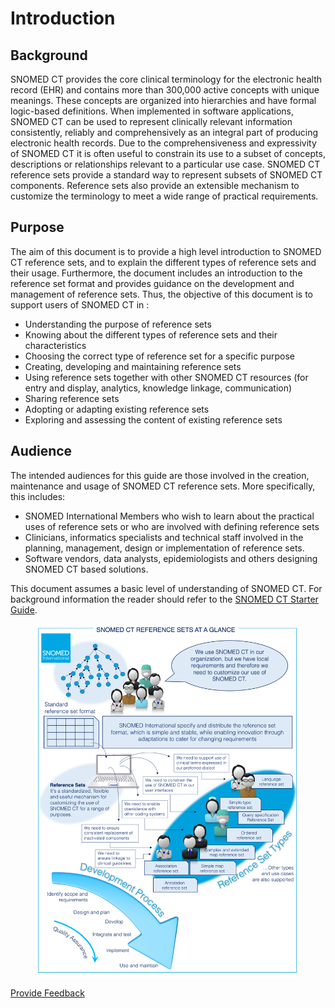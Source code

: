 # Introduction

## Background

SNOMED CT provides the core clinical terminology for the electronic health record (EHR) and contains more than 300,000 active concepts with unique meanings. These concepts are organized into hierarchies and have formal logic-based definitions. When implemented in software applications, SNOMED CT can be used to represent clinically relevant information consistently, reliably and comprehensively as an integral part of producing electronic health records. Due to the comprehensiveness and expressivity of SNOMED CT it is often useful to constrain its use to a subset of concepts, descriptions or relationships relevant to a particular use case. SNOMED CT reference sets provide a standard way to represent subsets of SNOMED CT components. Reference sets also provide an extensible mechanism to customize the terminology to meet a wide range of practical requirements.

## Purpose

The aim of this document is to provide a high level introduction to SNOMED CT reference sets, and to explain the different types of reference sets and their usage. Furthermore, the document includes an introduction to the reference set format and provides guidance on the development and management of reference sets. Thus, the objective of this document is to support users of SNOMED CT in :

* Understanding the purpose of reference sets
* Knowing about the different types of reference sets and their characteristics
* Choosing the correct type of reference set for a specific purpose
* Creating, developing and maintaining reference sets
* Using reference sets together with other SNOMED CT resources (for entry and display, analytics, knowledge linkage, communication)
* Sharing reference sets
* Adopting or adapting existing reference sets
* Exploring and assessing the content of existing reference sets

## Audience

The intended audiences for this guide are those involved in the creation, maintenance and usage of SNOMED CT reference sets. More specifically, this includes:

* SNOMED International Members who wish to learn about the practical uses of reference sets or who are involved with defining reference sets
* Clinicians, informatics specialists and technical staff involved in the planning, management, design or implementation of reference sets.
* Software vendors, data analysts, epidemiologists and others designing SNOMED CT based solutions.

This document assumes a basic level of understanding of SNOMED CT. For background information the reader should refer to the [SNOMED CT Starter Guide](https://app.gitbook.com/o/h8Z6qGxuQrzM9vbx5bPT/s/UmSUeu96fIQZWDm7RISx/).

<figure><img src="../images/35985764.png" alt=""><figcaption></figcaption></figure>






<a href="https://docs.google.com/forms/d/e/1FAIpQLScTmbZIf0UEQwYDkY27EEWBkaiYkHSbR0_9DmFrMLXoQLyL7Q/viewform?usp=pp_url&entry.1767247133=Refset+Guide&entry.670899847=Introduction" class="button primary">Provide Feedback</a>
